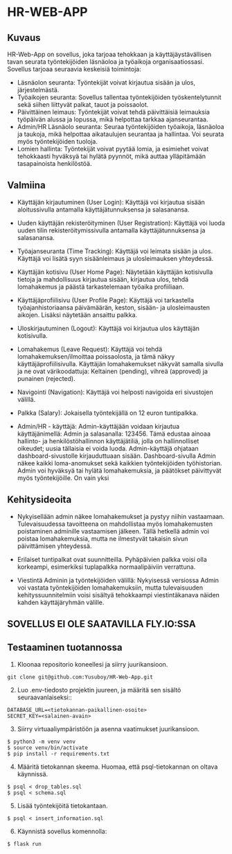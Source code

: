 # HR-WEB-APP
## Kuvaus
HR-Web-App on sovellus, joka tarjoaa tehokkaan ja käyttäjäystävällisen tavan seurata työntekijöiden läsnäoloa ja työaikoja organisaatiossasi. Sovellus tarjoaa seuraavia keskeisiä toimintoja:
- Läsnäolon seuranta: Työntekijät voivat kirjautua sisään ja ulos, järjestelmästä.
- Työaikojen seuranta: Sovellus tallentaa työntekijöiden työskentelytunnit sekä siihen liittyvät palkat, tauot ja poissaolot.
- Päivittäinen leimaus: Työntekijät voivat tehdä päivittäisiä leimauksia työpäivän alussa ja lopussa, mikä helpottaa tarkkaa ajanseurantaa.
- Admin/HR Läsnäolo seuranta: Seuraa työntekijöiden työaikoja, läsnäoloa ja taukoja, mikä helpottaa aikataulujen seurantaa ja hallintaa. Voi seurata myös työntekijöiden tuoloja.
- Lomien hallinta: Työntekijät voivat pyytää lomia, ja esimiehet voivat tehokkaasti hyväksyä tai hylätä pyynnöt, mikä auttaa ylläpitämään tasapainoista henkilöstöä.

## Valmiina

- Käyttäjän kirjautuminen (User Login):
Käyttäjä voi kirjautua sisään aloitussivulla antamalla käyttäjätunnuksensa ja salasanansa.

- Uuden käyttäjän rekisteröityminen (User Registration):
Käyttäjä voi luoda uuden tilin rekisteröitymissivulla antamalla käyttäjätunnuksensa ja salasanansa.

- Työajanseuranta (Time Tracking):
Käyttäjä voi leimata sisään ja ulos.
Käyttäjä voi lisätä syyn sisäänleimaus ja ulosleimauksen yhteydessä.
- Käyttäjän kotisivu (User Home Page):
Näytetään käyttäjän kotisivulla tietoja ja mahdollisuus kirjautua sisään, kirjautua ulos, tehdä lomahakemus ja päästä tarkastelemaan työaika profiiliaan.

- Käyttäjäprofiilisivu (User Profile Page):
Käyttäjä voi tarkastella työajanhistoriaansa päivämäärän, keston, sisään- ja ulosleimausten aikojen. Lisäksi näytetään ansaittu palkka.

- Uloskirjautuminen (Logout):
Käyttäjä voi kirjautua ulos käyttäjän kotisivulla.

- Lomahakemus (Leave Request):
Käyttäjä voi tehdä lomahakemuksen/ilmoittaa poissaolosta, ja tämä näkyy käyttäjäprofiilisivulla. Käyttäjän lomahakemukset näkyvät samalla sivulla ja ne ovat värikoodattuja: Keltainen (pending), vihreä (approved) ja punainen (rejected).

- Navigointi (Navigation):
Käyttäjä voi helposti navigoida eri sivustojen välillä.

- Palkka (Salary):
Jokaisella työntekijällä on 12 euron tuntipalkka.

- Admin/HR - käyttäjä:
Admin-käyttäjään voidaan kirjautua käyttäjänimellä: Admin ja salasanalla: 123456. Tämä edustaa ainoaa hallinto- ja henkilöstöhallinnon käyttäjätiliä, jolla on hallinnolliset oikeudet; uusia tällaisia ei voida luoda. Admin-käyttäjä ohjataan dashboard-sivustolle kirjauduttuaan sisään. Dashboard-sivulla Admin näkee kaikki loma-anomukset sekä kaikkien työntekijöiden työhistorian. Admin voi hyväksyä tai hylätä lomahakemuksia, ja päätökset päivittyvät myös työntekijöille. On vain yksi


## Kehitysideoita


- Nykyisellään admin näkee lomahakemukset ja pystyy niihin vastaamaan. Tulevaisuudessa tavoitteena on mahdollistaa myös lomahakemusten poistaminen adminille vastaamisen jälkeen. Tällä hetkellä admin voi poistaa lomahakemuksia, mutta ne ilmestyvät takaisin sivun päivittämisen yhteydessä.

- Erilaiset tuntipalkat ovat suunnitteilla. Pyhäpäivien palkka voisi olla korkeampi, esimerkiksi tuplapalkka normaalipäiviin verrattuna.


- Viestintä Adminin ja työntekijöiden välillä: Nykyisessä versiossa Admin voi vastata työntekijöiden lomahakemuksiin, mutta tulevaisuuden kehityssuunnitelmiin voisi sisältyä tehokkaampi viestintäkanava näiden kahden käyttäjäryhmän välille. 


## SOVELLUS EI OLE SAATAVILLA FLY.IO:SSA




## Testaaminen tuotannossa

1. Kloonaa repositorio koneellesi ja siirry juurikansioon.
```
git clone git@github.com:Yusuboy/HR-Web-App.git
```

2. Luo .env-tiedosto projektin juureen, ja määritä sen sisältö seuraavanlaiseksi::
```
DATABASE_URL=<tietokannan-paikallinen-osoite>
SECRET_KEY=<salainen-avain>
```

3. Siirry virtuaaliympäristöön ja asenna vaatimukset juurikansioon.
```
$ python3 -m venv venv
$ source venv/bin/activate
$ pip install -r requirements.txt
```

4. Määritä tietokannan skeema. Huomaa, että psql-tietokannan on oltava käynnissä.
```
$ psql < drop_tables.sql
$ psql < schema.sql
```

5. Lisää työntekijöitä tietokantaan.
```
$ psql < insert_information.sql
```
6.  Käynnistä sovellus komennolla:
```
$ flask run
```
